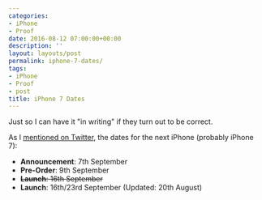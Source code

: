 ```yaml
---
categories:
- iPhone
- Proof
date: 2016-08-12 07:00:00+00:00
description: ''
layout: layouts/post
permalink: iphone-7-dates/
tags:
- iPhone
- Proof
- post
title: iPhone 7 Dates
---
```


<div class="kg-card-markdown">
<p>Just so I can have it &quot;in writing&quot; if they turn out to be correct.</p>
<p>As I <a href="https://twitter.com/chrishannah/status/763837479199858688">mentioned on Twitter</a>, the dates for the next iPhone (probably iPhone 7):</p>
<ul>
<li><strong>Announcement</strong>: 7th September</li>
<li><strong>Pre-Order</strong>: 9th September</li>
<li><s><strong>Launch</strong>: 16th September</s></li>
<li><strong>Launch</strong>: 16th/23rd September (Updated: 20th August)</li>
</ul>
</div>